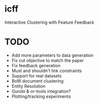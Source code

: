 # icff
Interactive Clustering with Feature Feedback

# TODO
- Add more parameters to data generation
- Fix cut objective to match the paper
- Fix feedback generation
- Must and shouldn't link constraints
- Support for real datasets
 - BoW document clustering
 - Entity Resolution
- Gurobi & or-tools integration?
- Plotting/tracking experiments
